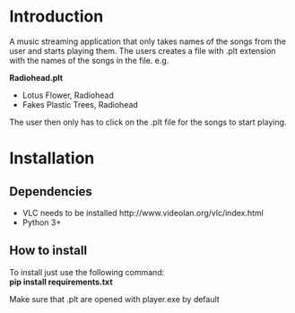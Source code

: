 # Introduction
<p>
A music streaming application that only takes names of the songs from the user and starts playing them.
The users creates a file with .plt extension with the names of the songs in the file. e.g.
</p>

<b>Radiohead.plt</b>
<ul>
  <li>Lotus Flower, Radiohead</li>
  <li>Fakes Plastic Trees, Radiohead</li>
</ul>

<p>
The user then only has to click on the .plt file for the songs to start playing.
</p>

# Installation

## Dependencies

<ul>
  <li>VLC needs to be installed http://www.videolan.org/vlc/index.html </li>
  <li>Python 3+</li>
</ul>

## How to install

To install just use the following command:
</br>
<b>pip install requirements.txt</b>

Make sure that .plt are opened with player.exe by default 
